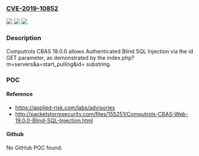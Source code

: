 ### [CVE-2019-10852](https://cve.mitre.org/cgi-bin/cvename.cgi?name=CVE-2019-10852)
![](https://img.shields.io/static/v1?label=Product&message=n%2Fa&color=blue)
![](https://img.shields.io/static/v1?label=Version&message=n%2Fa&color=blue)
![](https://img.shields.io/static/v1?label=Vulnerability&message=n%2Fa&color=brighgreen)

### Description

Computrols CBAS 18.0.0 allows Authenticated Blind SQL Injection via the id GET parameter, as demonstrated by the index.php?m=servers&a=start_pulling&id= substring.

### POC

#### Reference
- https://applied-risk.com/labs/advisories
- http://packetstormsecurity.com/files/155251/Computrols-CBAS-Web-19.0.0-Blind-SQL-Injection.html

#### Github
No GitHub POC found.

